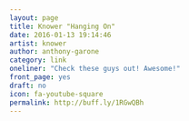 ```yaml
---
layout: page
title: Knower "Hanging On"
date: 2016-01-13 19:14:46
artist: knower
author: anthony-garone
category: link
oneliner: "Check these guys out! Awesome!"
front_page: yes
draft: no
icon: fa-youtube-square
permalink: http://buff.ly/1RGwQBh
---
```

